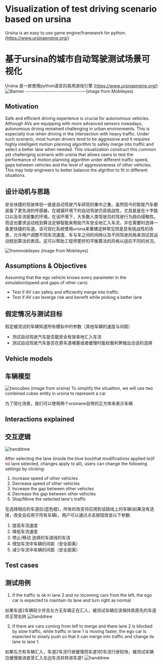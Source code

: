 # Visualization of test driving scenario based on ursina
Ursina is an easy to use game engine/framework for python. (https://www.ursinaengine.org/)
# 基于ursina的城市自动驾驶测试场景可视化
Ursina 是一款使用python语言的易用游戏引擎 (https://www.ursinaengine.org/)
![Banner](/docs/top8.jpg) -------------------------------(image from Mobileyes)


## Motivation
Safe and efficient driving experience is crucial for autonomous vehicles. Although AVs are equipping with more advanced sensors nowadays, autonomous drving remained challenging in urban environments. This is especially true when driving in the intersection with heavy traffic. Under such scenario, most human drivers tend to be aggressive and it requires highly intelligent motion planning algorithm to safely merge into traffic and select a better lane when needed. This visualization construct this common yet challenging scenario with ursina that allows users to test the performance of motion planning algorithm under different traffic speed, gaps between vehicles and the level of aggressiveness of other vehicles. This may help engineers to better balance the algirthm to fit in different situations.

## 设计动机与思路
安全快捷的驾驶体验一直是自动驾驶汽车研究的重中之重。虽然现今的智能汽车都装备了更先进的传感器，在城镇环境下的自动驾驶仍具挑战性，尤其是是在十字路口以及车流密集的环境。在该环境下，大多数人类驾驶员的驾驶行为趋向侵略性。而这也要求运动规划算法足够智能来帮助汽车安全地汇入车流，并在需要时选择一条更快捷的车道。该可视化系统使用ursina来重建这种常见但是具有挑战性的场景，允许用户调整不同车流速度、车与车之间的间隙以及不同驾驶风格来测试其运动规划算法的表现。这可以帮助工程师更好的平衡算法的风格以适应不同的状况。

![frommobileyes](/docs/sim8.jpg) (image from Mobileyes)

## Assumptions & Objectives
Assuming that the ego vehicle knows every parameter in the simulation(speed and gaps of other cars)
  * Test if AV can safely and efficiently merge into traffic
  * Test if AV can leverge risk and benefit while picking a better lane

## 假定情况与测试目标
假定被测试的车辆知道所有模拟中的参数（其他车辆的速度与间距）
  * 测试自动驾驶汽车是否能安全有效率地汇入车流
  * 测试自动驾驶汽车是否在原车道堵塞或者缓慢时能权衡利弊做出合适的选择

## Vehicle models
## 车辆模型
![twocubes](/docs/car1.jpg) (image from ursina)
To simplify the situaltion, we will use two combined cubes entity in ursina to represent a car

为了简化场景，我们可以使用两个ursinane自带的正方体来表示车辆

## Interactions explained
## 交互逻辑
![handdrew](/docs/scenario3.jpg)

After selecting the lane (inside the blue box)that modifications applied to(if no lane selected, changes apply to all), users can change the following settings by clicking:
  1) Increase speed of other vehicles
  2) Decrease speed of other vehicles
  3) Increase the gap between other vehicles
  4) Decrease the gap between other vehicles
  5) Stop/Move the selected lane's traffic

在选择相应的车道后(蓝色框)，所有的改变将应用到该路线上的车辆(如果没有选择，改变会应用于所有车辆)，用户可以通过点击按钮改变以下参数:
  1) 提高车流速度
  2) 降低车流速度
  3) 停止/移动 选择的车道线的车流
  4) 增加车流中车辆的间距（安全距离）
  5) 减少车流中车辆的间距（安全距离）

## Test cases
## 测试用例
  1) If the traffic is ok in lane 2 and no incoming cars from the left, the ego car is expected to maintain its lane and turn right as normal
  
  如果车道2车辆较少并且左方无车辆正在汇入，被测试车辆应该保持其原先的车道并正常右转
  ![handdrew](/docs/test1.jpg)

  2) If there are cars coming from left to merge and there lane 2 is blocked by slow traffic, while traffic in lane 1 is moving faster, the ego car is expected to slowly push so that it can merge into traffic and change its lane to lane 1.
  
  如果左方有车辆汇入，车道2车流行驶缓慢而车道1的车流行驶较快，被测试车辆应缓慢推进直至汇入左边车流并转进车道1
  ![handdrew](/docs/test2.jpg)